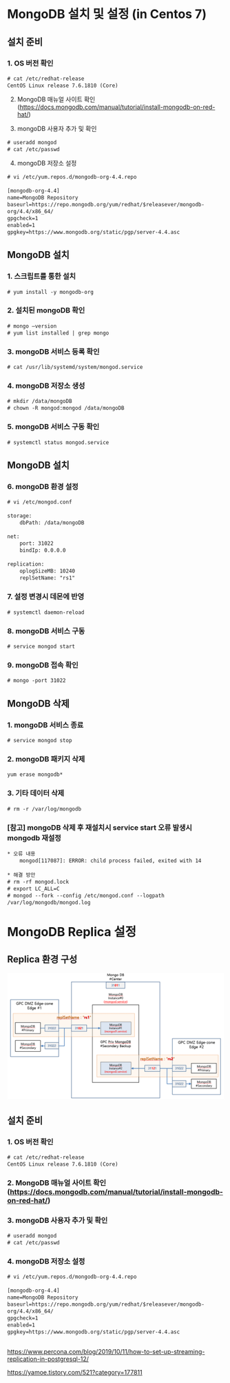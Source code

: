 # MongoDB 설치 및 설정 (in Centos 7)

## 설치 준비

### 1. OS 버전 확인
```
# cat /etc/redhat-release
CentOS Linux release 7.6.1810 (Core)
```

2. MongoDB 매뉴얼 사이트 확인 (https://docs.mongodb.com/manual/tutorial/install-mongodb-on-red-hat/)

3. mongoDB 사용자 추가 및 확인
```
# useradd mongod
# cat /etc/passwd
```

4. mongoDB 저장소 설정
```
# vi /etc/yum.repos.d/mongodb-org-4.4.repo

[mongodb-org-4.4]
name=MongoDB Repository
baseurl=https://repo.mongodb.org/yum/redhat/$releasever/mongodb-org/4.4/x86_64/
gpgcheck=1
enabled=1
gpgkey=https://www.mongodb.org/static/pgp/server-4.4.asc
```

## MongoDB 설치

### 1. 스크립트를 통한 설치
```
# yum install -y mongodb-org
```

### 2. 설치된 mongoDB 확인
```
# mongo –version
# yum list installed | grep mongo
```

### 3. mongoDB 서비스 등록 확인
```
# cat /usr/lib/systemd/system/mongod.service
```

### 4. mongoDB 저장소 생성
```
# mkdir /data/mongoDB
# chown -R mongod:mongod /data/mongoDB
```

### 5. mongoDB 서비스 구동 확인
```
# systemctl status mongod.service
```

## MongoDB 설치

### 6. mongoDB 환경 설정
```
# vi /etc/mongod.conf

storage:
    dbPath: /data/mongoDB

net:
    port: 31022
    bindIp: 0.0.0.0

replication:
    oplogSizeMB: 10240
    replSetName: "rs1"
```

### 7. 설정 변경시 데몬에 반영
```
# systemctl daemon-reload
```

### 8. mongoDB 서비스 구동
```
# service mongod start
```

### 9. mongoDB 접속 확인
```
# mongo -port 31022
```

## MongoDB 삭제

### 1. mongoDB 서비스 종료
```
# service mongod stop
```

### 2. mongoDB 패키지 삭제
```
yum erase mongodb*
```

### 3. 기타 데이터 삭제
```
# rm -r /var/log/mongodb
```

### [참고] mongoDB 삭제 후 재설치시 service start 오류 발생시 mongodb 재설정
```
* 오류 내용
    mongod[117087]: ERROR: child process failed, exited with 14

* 해결 방안
# rm -rf mongod.lock
# export LC_ALL=C
# mongod --fork --config /etc/mongod.conf --logpath /var/log/mongodb/mongod.log
```

# MongoDB Replica 설정

## Replica 환경 구성
![mongodb1](./image/mongodb/mongodb1.PNG)

## 설치 준비

### 1. OS 버전 확인
```
# cat /etc/redhat-release
CentOS Linux release 7.6.1810 (Core)
```

### 2. MongoDB 매뉴얼 사이트 확인 (https://docs.mongodb.com/manual/tutorial/install-mongodb-on-red-hat/)

### 3. mongoDB 사용자 추가 및 확인
```
# useradd mongod
# cat /etc/passwd
```

### 4. mongoDB 저장소 설정
```
# vi /etc/yum.repos.d/mongodb-org-4.4.repo

[mongodb-org-4.4]
name=MongoDB Repository
baseurl=https://repo.mongodb.org/yum/redhat/$releasever/mongodb-org/4.4/x86_64/
gpgcheck=1
enabled=1
gpgkey=https://www.mongodb.org/static/pgp/server-4.4.asc
```
## 
https://www.percona.com/blog/2019/10/11/how-to-set-up-streaming-replication-in-postgresql-12/  
  
https://yamoe.tistory.com/521?category=177811